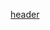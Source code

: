 [header](https://capsule-render.vercel.app/api?type=${waving}&color=auto&height=${20}&section=header&text=${Hello~Heesane!}&fontSize=${50}&animation=${twinkling})


<!---
heesane/heesane is a ✨ special ✨ repository because its `README.md` (this file) appears on your GitHub profile.
You can click the Preview link to take a look at your changes.
--->
